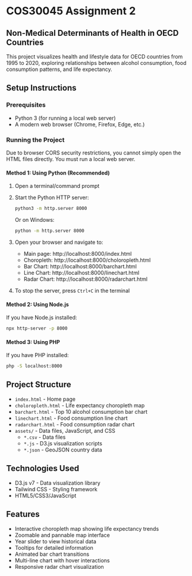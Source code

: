 # COS30045 Assignment 2

## Non-Medical Determinants of Health in OECD Countries

This project visualizes health and lifestyle data for OECD countries from 1995 to 2020, exploring relationships between alcohol consumption, food consumption patterns, and life expectancy.

## Setup Instructions

### Prerequisites
- Python 3 (for running a local web server)
- A modern web browser (Chrome, Firefox, Edge, etc.)

### Running the Project

Due to browser CORS security restrictions, you cannot simply open the HTML files directly. You must run a local web server.

#### Method 1: Using Python (Recommended)

1. Open a terminal/command prompt

2. Start the Python HTTP server:
   ```bash
   python3 -m http.server 8000
   ```
   Or on Windows:
   ```bash
   python -m http.server 8000
   ```
3. Open your browser and navigate to:
   - Main page: http://localhost:8000/index.html
   - Choropleth: http://localhost:8000/choloropleth.html
   - Bar Chart: http://localhost:8000/barchart.html
   - Line Chart: http://localhost:8000/linechart.html
   - Radar Chart: http://localhost:8000/radarchart.html

4. To stop the server, press `Ctrl+C` in the terminal

#### Method 2: Using Node.js

If you have Node.js installed:
```bash
npx http-server -p 8000
```

#### Method 3: Using PHP

If you have PHP installed:
```bash
php -S localhost:8000
```

## Project Structure


- `index.html` - Home page
- `choloropleth.html` - Life expectancy choropleth map
- `barchart.html` - Top 10 alcohol consumption bar chart
- `linechart.html` - Food consumption line chart
- `radarchart.html` - Food consumption radar chart
- `assets/` - Data files, JavaScript, and CSS
    - `*.csv` - Data files
    - `*.js` - D3.js visualization scripts
    - `*.json` - GeoJSON country data

## Technologies Used

- D3.js v7 - Data visualization library
- Tailwind CSS - Styling framework
- HTML5/CSS3/JavaScript

## Features

- Interactive choropleth map showing life expectancy trends
- Zoomable and pannable map interface
- Year slider to view historical data
- Tooltips for detailed information
- Animated bar chart transitions
- Multi-line chart with hover interactions
- Responsive radar chart visualization
